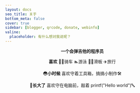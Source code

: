 ```yaml
---
layout: docs
seo_title: 关于
bottom_meta: false
cover: true
sidebar: [blogger, qrcode, donate, webinfo]
valine:
  placeholder: 有什么想对我说呢？
---
```


<center>

**一个会弹吉他的程序员**

**喜欢**
🚴‍♀️骑车
🏊游泳
🏄‍♀️滑板
✈️旅行

**😳小时候**
喜欢守着工具箱，搞搞小制作🛠️

**🧐长大了**
喜欢守在电脑前，敲着 printf("Hello world")🔤

</center>

